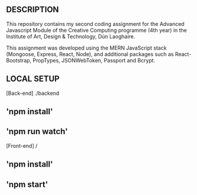 ## DESCRIPTION

This repository contains my second coding assignment for the Advanced Javascript Module of the Creative Computing 
programme (4th year) in the Institute of Art, Design & Technology, Dún Laoghaire.

This assignment was developed  using the MERN JavaScript stack (Mongoose, Express, React, Node), and additional
packages such as React-Bootstrap, PropTypes, JSONWebToken, Passport and Bcrypt.

## LOCAL SETUP

[Back-end]
./backend
## 'npm install'
## 'npm run watch'

[Front-end]
/
## 'npm install'
## 'npm start'